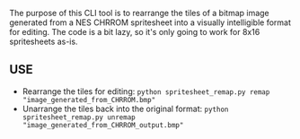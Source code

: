 The purpose of this CLI tool is to rearrange the tiles of a bitmap image generated from a NES CHRROM spritesheet into a visually intelligible format for editing. The code is a bit lazy, so it's only going to work for 8x16 spritesheets as-is. 

## USE
- Rearrange the tiles for editing: `python spritesheet_remap.py remap "image_generated_from_CHRROM.bmp"`
- Unarrange the tiles back into the original format: `python spritesheet_remap.py unremap "image_generated_from_CHRROM_output.bmp"`
